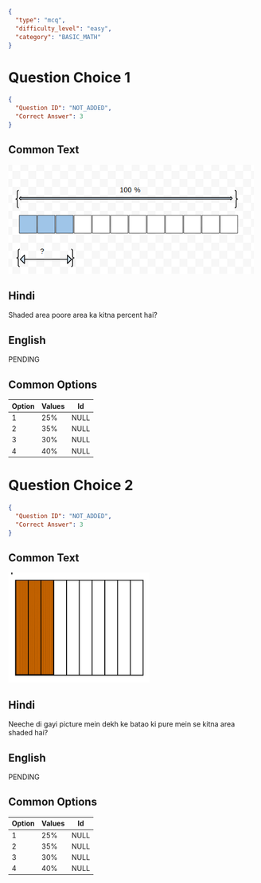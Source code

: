```json
{
  "type": "mcq",
  "difficulty_level": "easy",
  "category": "BASIC_MATH"
}
```

# Question Choice 1
```json
{
  "Question ID": "NOT_ADDED",
  "Correct Answer": 3
}
```
## Common Text
![](images/question_8/choice1.png)

## Hindi
Shaded area poore area ka kitna percent hai?

## English
PENDING

## Common Options
| Option | Values                 |Id     |
|:-------|:-----------------------|:-----:|
| 1      | 25%                    |NULL   |
| 2      | 35%                    |NULL   |
| 3      | 30%                    |NULL   |
| 4      | 40%                    |NULL   |


# Question Choice 2
```json
{
  "Question ID": "NOT_ADDED",
  "Correct Answer": 3
}
```

## Common Text
![](images/question_8/choice2.png)

## Hindi
Neeche di gayi picture mein dekh ke batao ki pure mein se kitna area shaded hai?

## English
PENDING

## Common Options
| Option | Values                 |Id     |
|:-------|:-----------------------|:-----:|
| 1      | 25%                    |NULL   |
| 2      | 35%                    |NULL   |
| 3      | 30%                    |NULL   |
| 4      | 40%                    |NULL   |
